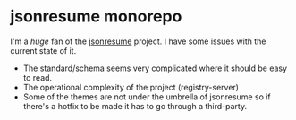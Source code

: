 # jsonresume monorepo

I'm a _huge_ fan of the [jsonresume]() project. I have some issues with the
current state of it.

- The standard/schema seems very complicated where it should be easy to read.
- The operational complexity of the project (registry-server)
- Some of the themes are not under the umbrella of jsonresume so if there's a
  hotfix to be made it has to go through a third-party.
